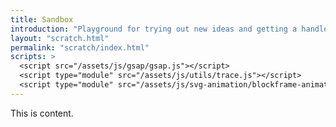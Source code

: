 ```yaml
---
title: Sandbox
introduction: "Playground for trying out new ideas and getting a handle on new techniques"
layout: "scratch.html"
permalink: "scratch/index.html"
scripts: >
  <script src="/assets/js/gsap/gsap.js"></script>
  <script type="module" src="/assets/js/utils/trace.js"></script>
  <script type="module" src="/assets/js/svg-animation/blockframe-animation-test.js"></script>
---
```


<!-- @format -->

This is content.

